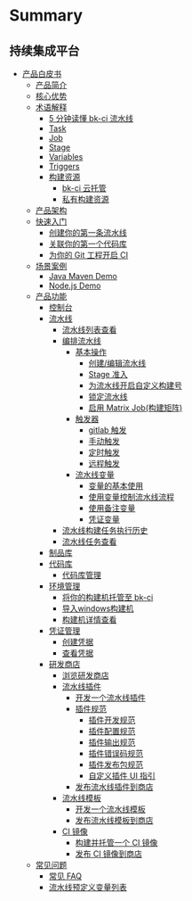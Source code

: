 # Summary

## 持续集成平台

* [产品白皮书]()
    * [产品简介](产品白皮书/产品简介/README.md)
    * [核心优势](产品白皮书/产品简介/Advantages.md)
    * [术语解释]()
        * [5 分钟读懂 bk-ci 流水线](产品白皮书/Concepts/Learn-pipeline-in-5min.md)
        * [Task](产品白皮书/Concepts/Task.md)
        * [Job](产品白皮书/Concepts/Job.md)
        * [Stage](产品白皮书/Concepts/Stage.md)
        * [Variables](产品白皮书/Concepts/Variables.md)
        * [Triggers](产品白皮书/Concepts/Triggers.md)
        * [构建资源]()
            * [bk-ci 云托管](产品白皮书/Concepts/Resources_hosted.md)
            * [私有构建资源](产品白皮书/Concepts/Resources_self.md)
    * [产品架构](产品白皮书/产品简介/Architecture.md)
    * [快速入门]()
        * [创建你的第一条流水线](产品白皮书/Quickstarts/Create-your-first-pipeline.md)
        * [关联你的第一个代码库](产品白皮书/Quickstarts/Link-your-first-repo.md)
        * [为你的 Git 工程开启 CI](产品白皮书/Quickstarts/Enable-ci.md)
    * [场景案例]()
        * [Java Maven Demo](产品白皮书/Examples/Java-Maven.md)
        * [Node.js Demo](产品白皮书/Examples/Node.md)
    * [产品功能]()
        * [控制台](产品白皮书/Services/Console.md)
        * [流水线]()
            * [流水线列表查看](产品白皮书/Services/Pipeline/pipeline-list.md)
            * [编排流水线]()
                * [基本操作]()
                    * [创建/编辑流水线](产品白皮书/Services/Pipeline/pipeline-edit.md)
                    * [Stage 准入](产品白皮书/Services/Pipeline/pipeline-edit-guide/gui.md)
                    * [为流水线开启自定义构建号](产品白皮书/Services/Pipeline/pipeline-edit-guide/alias-buildno.md)
                    * [锁定流水线](产品白皮书/Services/Pipeline/pipeline-edit-guide/disable-pipeline.md)
                    * [启用 Matrix Job(构建矩阵)](产品白皮书/Services/Pipeline/pipeline-matrix-job.md)
                * [触发器]()
                    * [gitlab 触发](产品白皮书/Services/Pipeline/pipeline-triggers/pipeline-trigger-gitlab.md)
                    * [手动触发](产品白皮书/Services/Pipeline/pipeline-triggers/pipeline-trigger-manual.md)
                    * [定时触发](产品白皮书/Services/Pipeline/pipeline-triggers/pipeline-trigger-timer.md)
                    * [远程触发](产品白皮书/Services/Pipeline/pipeline-triggers/pipeline-trigger-remote.md)
                * [流水线变量]()
                    * [变量的基本使用](产品白皮书/Services/Pipeline/pipeline-variables/pipeline-variables-shell-batch.md)
                    * [使用变量控制流水线流程](产品白皮书/Services/Pipeline/pipeline-variables/pipeline-variables-flow-control.md)
                    * [使用备注变量](产品白皮书/Services/Pipeline/pipeline-variables/pipeline-variables-remark.md)
                    * [凭证变量](产品白皮书/Services/Pipeline/pipeline-variables/pipeline-variables-ticket.md)
            * [流水线构建任务执行历史](产品白皮书/Services/Pipeline/pipeline-history.md)            
            * [流水线任务查看](产品白皮书/Services/Pipeline/pipeline-detail.md)
        * [制品库](产品白皮书/Services/Artifactory/Artifactory.md)
        * [代码库]()
            * [代码库管理](产品白皮书/Services/Repos/repos-link.md)
        * [环境管理]()
            * [将你的构建机托管至 bk-ci](产品白皮书/Services/Resource/bkci-hosted.md)
            * [导入windows构建机](产品白皮书/Services/Resource/bkci-hosted-windows-agent.md)
            * [构建机详情查看](产品白皮书/Services/Resource/host-detail.md)
        * [凭证管理]()
            * [创建凭据](产品白皮书/Services/Ticket/ticket-add.md)
            * [查看凭据](产品白皮书/Services/Ticket/ticket-list.md)
        * [研发商店]()
            * [浏览研发商店](产品白皮书/Services/Store/home.md)
            * [流水线插件]()
                * [开发一个流水线插件](产品白皮书/Services/Store/start-new-task.md)
                * [插件规范]()
                    * [插件开发规范](产品白皮书/Services/Store/plugins/plugin-specification.md)
                    * [插件配置规范](产品白皮书/Services/Store/plugins/plugin-config.md)
                    * [插件输出规范](产品白皮书/Services/Store/plugins/plugin-output.md)
                    * [插件错误码规范](产品白皮书/Services/Store/plugins/plugin-error-code.md)
                    * [插件发布包规范](产品白皮书/Services/Store/plugins/release.md)
                    * [自定义插件 UI 指引](产品白皮书/Services/Store/plugins/plugin-custom-ui.md)
                * [发布流水线插件到商店](产品白皮书/Services/Store/upload-new-task.md)            
            * [流水线模板]()
                * [开发一个流水线模板](产品白皮书/Services/Store/start-new-template.md)
                * [发布流水线模板到商店](产品白皮书/Services/Store/release-new-template.md)
            * [CI 镜像]()
                * [构建并托管一个 CI 镜像](产品白皮书/Services/Store/docker-build.md)
                * [发布 CI 镜像到商店](产品白皮书/Services/Store/release-new-image.md)
    * [常见问题]()
        * [常见 FAQ](产品白皮书/FAQS/FAQ.md)
        * [流水线预定义变量列表](产品白皮书/FAQS/Variables.md)
